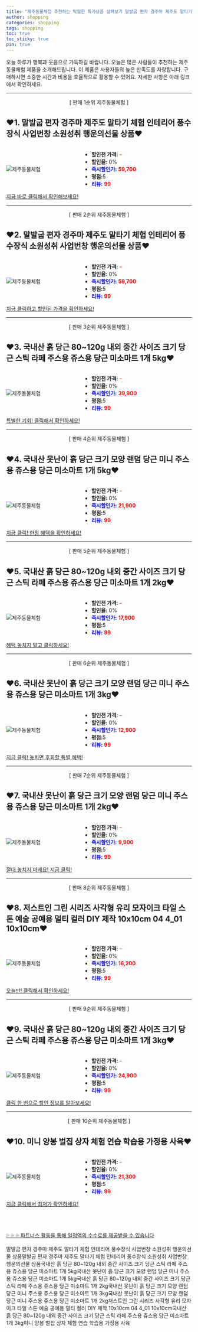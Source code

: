 ```yaml
---
title: "제주동물체험 추천하는 탁월한 특가상품 살펴보기 말발굽 편자 경주마 제주도 말타기"
author: shopping
categories: shopping
tags: shopping
toc: true
toc_sticky: true
pin: true
---
```

오늘 하루가 행복과 웃음으로 가득하길 바랍니다. 오늘은 많은 사람들이 추천하는 제주동물체험 제품을 소개해드립니다. 이 제품은 사용자들의 높은 만족도를 자랑합니다. 구매하시면 소중한 시간과 비용을 효율적으로 활용할 수 있어요. 자세한 사항은 아래 링크에서 확인하세요.

---
<p class="toplist" style="margin: 0 auto; display: block; width: fit-content;">[ 판매 1순위 제주동물체험 ]</p>

<h2><strong>❤️1. 말발굽 편자 경주마 제주도 말타기 체험 인테리어 풍수장식 사업번창 소원성취 행운의선물 상품❤️</strong></h2>

<div style="display: flex; align-items: center;">
    <div style="flex: 0.4;">
        <img src="https://thumbnail7.coupangcdn.com/thumbnails/remote/230x230ex/image/vendor_inventory/d6a8/2939579a42155c9575409330eff958f480aae9d65f97190c5c29ab321124.png" alt="제주동물체험" style="max-width: 100%;">
    </div>
    <div style="flex: 0.6; margin-left: 10px;">
        <ul>
            <li><strong>할인전 가격:</strong> <del style="color: red;">-</del></li>
            <li><strong>할인율:</strong> 0%</li>
            <li><span style='color:blue'><strong>즉시할인가:</strong></span> <span style='color:red'><strong>59,700</strong></span></li>
            <li><strong>평점:</strong>5</li>
            <li><span style='color:blue'><strong>리뷰:</strong></span> <span style='color:red'><strong>99</strong></span></li>
        </ul>
    </div>
</div>
<div class="center">
    <a href="https://selin100587001.github.io?lptag=AF9450613&subid=githubio&pageKey=8052861381&traceid=V0-153&itemId=22589559724&vendorItemId=89631276723" class="myButton">
        지금 바로 클릭해서 확인해보세요!
    </a>
</div>


---
<p class="toplist" style="margin: 0 auto; display: block; width: fit-content;">[ 판매 2순위 제주동물체험 ]</p>

<h2><strong>❤️2. 말발굽 편자 경주마 제주도 말타기 체험 인테리어 풍수장식 소원성취 사업번창 행운의선물 상품❤️</strong></h2>

<div style="display: flex; align-items: center;">
    <div style="flex: 0.4;">
        <img src="https://thumbnail6.coupangcdn.com/thumbnails/remote/230x230ex/image/vendor_inventory/3eb6/964490df7ba6aa369760fb5c36ac61c7037d77e9fdad71c8c5d34adbe454.png" alt="제주동물체험" style="max-width: 100%;">
    </div>
    <div style="flex: 0.6; margin-left: 10px;">
        <ul>
            <li><strong>할인전 가격:</strong> <del style="color: red;">-</del></li>
            <li><strong>할인율:</strong> 0%</li>
            <li><span style='color:blue'><strong>즉시할인가:</strong></span> <span style='color:red'><strong>59,700</strong></span></li>
            <li><strong>평점:</strong>5</li>
            <li><span style='color:blue'><strong>리뷰:</strong></span> <span style='color:red'><strong>99</strong></span></li>
        </ul>
    </div>
</div>
<div class="center">
    <a href="https://selin100587001.github.io?lptag=AF9450613&subid=githubio&pageKey=8052863778&traceid=V0-153&itemId=22589578602&vendorItemId=89631293647" class="myButton">
        지금 클릭하고 할인된 가격을 확인하세요!
    </a>
</div>


---
<p class="toplist" style="margin: 0 auto; display: block; width: fit-content;">[ 판매 3순위 제주동물체험 ]</p>

<h2><strong>❤️3. 국내산 흙 당근 80~120g 내외 중간 사이즈 크기 당근 스틱 라페 주스용 쥬스용 당근 미소마트 1개 5kg❤️</strong></h2>

<div style="display: flex; align-items: center;">
    <div style="flex: 0.4;">
        <img src="https://thumbnail6.coupangcdn.com/thumbnails/remote/230x230ex/image/vendor_inventory/c66e/f11159bdd9075100f58a45e29677d157883ea4311b83ae88b6b6da423607.jpg" alt="제주동물체험" style="max-width: 100%;">
    </div>
    <div style="flex: 0.6; margin-left: 10px;">
        <ul>
            <li><strong>할인전 가격:</strong> <del style="color: red;">-</del></li>
            <li><strong>할인율:</strong> 0%</li>
            <li><span style='color:blue'><strong>즉시할인가:</strong></span> <span style='color:red'><strong>39,900</strong></span></li>
            <li><strong>평점:</strong>5</li>
            <li><span style='color:blue'><strong>리뷰:</strong></span> <span style='color:red'><strong>99</strong></span></li>
        </ul>
    </div>
</div>
<div class="center">
    <a href="https://selin100587001.github.io?lptag=AF9450613&subid=githubio&pageKey=8157398956&traceid=V0-153&itemId=23242555665&vendorItemId=90274976794" class="myButton">
        특별한 기회! 클릭해서 확인하세요!
    </a>
</div>


---
<p class="toplist" style="margin: 0 auto; display: block; width: fit-content;">[ 판매 4순위 제주동물체험 ]</p>

<h2><strong>❤️4. 국내산 못난이 흙 당근 크기 모양 랜덤 당근 미니 주스용 쥬스용 당근 미소마트 1개 5kg❤️</strong></h2>

<div style="display: flex; align-items: center;">
    <div style="flex: 0.4;">
        <img src="https://thumbnail10.coupangcdn.com/thumbnails/remote/230x230ex/image/vendor_inventory/4490/f7fb99c0aea6256dc4ff17a52f49b4ee53e946dbea9d993de78fd804c5b3.jpg" alt="제주동물체험" style="max-width: 100%;">
    </div>
    <div style="flex: 0.6; margin-left: 10px;">
        <ul>
            <li><strong>할인전 가격:</strong> <del style="color: red;">-</del></li>
            <li><strong>할인율:</strong> 0%</li>
            <li><span style='color:blue'><strong>즉시할인가:</strong></span> <span style='color:red'><strong>21,900</strong></span></li>
            <li><strong>평점:</strong>5</li>
            <li><span style='color:blue'><strong>리뷰:</strong></span> <span style='color:red'><strong>99</strong></span></li>
        </ul>
    </div>
</div>
<div class="center">
    <a href="https://selin100587001.github.io?lptag=AF9450613&subid=githubio&pageKey=8157353553&traceid=V0-153&itemId=23242341210&vendorItemId=90274763521" class="myButton">
        지금 클릭! 한정 혜택을 확인하세요!
    </a>
</div>


---
<p class="toplist" style="margin: 0 auto; display: block; width: fit-content;">[ 판매 5순위 제주동물체험 ]</p>

<h2><strong>❤️5. 국내산 흙 당근 80~120g 내외 중간 사이즈 크기 당근 스틱 라페 주스용 쥬스용 당근 미소마트 1개 2kg❤️</strong></h2>

<div style="display: flex; align-items: center;">
    <div style="flex: 0.4;">
        <img src="https://thumbnail6.coupangcdn.com/thumbnails/remote/230x230ex/image/vendor_inventory/c66e/f11159bdd9075100f58a45e29677d157883ea4311b83ae88b6b6da423607.jpg" alt="제주동물체험" style="max-width: 100%;">
    </div>
    <div style="flex: 0.6; margin-left: 10px;">
        <ul>
            <li><strong>할인전 가격:</strong> <del style="color: red;">-</del></li>
            <li><strong>할인율:</strong> 0%</li>
            <li><span style='color:blue'><strong>즉시할인가:</strong></span> <span style='color:red'><strong>17,900</strong></span></li>
            <li><strong>평점:</strong>5</li>
            <li><span style='color:blue'><strong>리뷰:</strong></span> <span style='color:red'><strong>99</strong></span></li>
        </ul>
    </div>
</div>
<div class="center">
    <a href="https://selin100587001.github.io?lptag=AF9450613&subid=githubio&pageKey=8157398956&traceid=V0-153&itemId=23242555664&vendorItemId=90274976789" class="myButton">
        혜택 놓치지 말고 클릭하세요!
    </a>
</div>


---
<p class="toplist" style="margin: 0 auto; display: block; width: fit-content;">[ 판매 6순위 제주동물체험 ]</p>

<h2><strong>❤️6. 국내산 못난이 흙 당근 크기 모양 랜덤 당근 미니 주스용 쥬스용 당근 미소마트 1개 3kg❤️</strong></h2>

<div style="display: flex; align-items: center;">
    <div style="flex: 0.4;">
        <img src="https://thumbnail10.coupangcdn.com/thumbnails/remote/230x230ex/image/vendor_inventory/4490/f7fb99c0aea6256dc4ff17a52f49b4ee53e946dbea9d993de78fd804c5b3.jpg" alt="제주동물체험" style="max-width: 100%;">
    </div>
    <div style="flex: 0.6; margin-left: 10px;">
        <ul>
            <li><strong>할인전 가격:</strong> <del style="color: red;">-</del></li>
            <li><strong>할인율:</strong> 0%</li>
            <li><span style='color:blue'><strong>즉시할인가:</strong></span> <span style='color:red'><strong>12,900</strong></span></li>
            <li><strong>평점:</strong>5</li>
            <li><span style='color:blue'><strong>리뷰:</strong></span> <span style='color:red'><strong>99</strong></span></li>
        </ul>
    </div>
</div>
<div class="center">
    <a href="https://selin100587001.github.io?lptag=AF9450613&subid=githubio&pageKey=8157353553&traceid=V0-153&itemId=23242341211&vendorItemId=90274763534" class="myButton">
        지금 클릭! 놓치면 후회할 특별 혜택!
    </a>
</div>


---
<p class="toplist" style="margin: 0 auto; display: block; width: fit-content;">[ 판매 7순위 제주동물체험 ]</p>

<h2><strong>❤️7. 국내산 못난이 흙 당근 크기 모양 랜덤 당근 미니 주스용 쥬스용 당근 미소마트 1개 2kg❤️</strong></h2>

<div style="display: flex; align-items: center;">
    <div style="flex: 0.4;">
        <img src="https://thumbnail10.coupangcdn.com/thumbnails/remote/230x230ex/image/vendor_inventory/4490/f7fb99c0aea6256dc4ff17a52f49b4ee53e946dbea9d993de78fd804c5b3.jpg" alt="제주동물체험" style="max-width: 100%;">
    </div>
    <div style="flex: 0.6; margin-left: 10px;">
        <ul>
            <li><strong>할인전 가격:</strong> <del style="color: red;">-</del></li>
            <li><strong>할인율:</strong> 0%</li>
            <li><span style='color:blue'><strong>즉시할인가:</strong></span> <span style='color:red'><strong>9,900</strong></span></li>
            <li><strong>평점:</strong>5</li>
            <li><span style='color:blue'><strong>리뷰:</strong></span> <span style='color:red'><strong>99</strong></span></li>
        </ul>
    </div>
</div>
<div class="center">
    <a href="https://selin100587001.github.io?lptag=AF9450613&subid=githubio&pageKey=8157353553&traceid=V0-153&itemId=23242341212&vendorItemId=90274763548" class="myButton">
        절대 놓치지 마세요! 지금 클릭!
    </a>
</div>


---
<p class="toplist" style="margin: 0 auto; display: block; width: fit-content;">[ 판매 8순위 제주동물체험 ]</p>

<h2><strong>❤️8. 저스트인 그린 시리즈 사각형 유리 모자이크 타일 스톤 예술 공예용 멀티 컬러 DIY 제작 10x10cm 04 4_01 10x10cm❤️</strong></h2>

<div style="display: flex; align-items: center;">
    <div style="flex: 0.4;">
        <img src="https://thumbnail9.coupangcdn.com/thumbnails/remote/230x230ex/image/vendor_inventory/637d/501ab0d04e03347074d17107830d119e3a710fc03d392f68c039d18810b1.jpg" alt="제주동물체험" style="max-width: 100%;">
    </div>
    <div style="flex: 0.6; margin-left: 10px;">
        <ul>
            <li><strong>할인전 가격:</strong> <del style="color: red;">-</del></li>
            <li><strong>할인율:</strong> 0%</li>
            <li><span style='color:blue'><strong>즉시할인가:</strong></span> <span style='color:red'><strong>16,200</strong></span></li>
            <li><strong>평점:</strong>5</li>
            <li><span style='color:blue'><strong>리뷰:</strong></span> <span style='color:red'><strong>99</strong></span></li>
        </ul>
    </div>
</div>
<div class="center">
    <a href="https://selin100587001.github.io?lptag=AF9450613&subid=githubio&pageKey=7444290101&traceid=V0-153&itemId=19365554563&vendorItemId=87230432893" class="myButton">
        오늘만! 클릭해서 확인하세요!
    </a>
</div>


---
<p class="toplist" style="margin: 0 auto; display: block; width: fit-content;">[ 판매 9순위 제주동물체험 ]</p>

<h2><strong>❤️9. 국내산 흙 당근 80~120g 내외 중간 사이즈 크기 당근 스틱 라페 주스용 쥬스용 당근 미소마트 1개 3kg❤️</strong></h2>

<div style="display: flex; align-items: center;">
    <div style="flex: 0.4;">
        <img src="https://thumbnail6.coupangcdn.com/thumbnails/remote/230x230ex/image/vendor_inventory/c66e/f11159bdd9075100f58a45e29677d157883ea4311b83ae88b6b6da423607.jpg" alt="제주동물체험" style="max-width: 100%;">
    </div>
    <div style="flex: 0.6; margin-left: 10px;">
        <ul>
            <li><strong>할인전 가격:</strong> <del style="color: red;">-</del></li>
            <li><strong>할인율:</strong> 0%</li>
            <li><span style='color:blue'><strong>즉시할인가:</strong></span> <span style='color:red'><strong>24,900</strong></span></li>
            <li><strong>평점:</strong>5</li>
            <li><span style='color:blue'><strong>리뷰:</strong></span> <span style='color:red'><strong>99</strong></span></li>
        </ul>
    </div>
</div>
<div class="center">
    <a href="https://selin100587001.github.io?lptag=AF9450613&subid=githubio&pageKey=8157398956&traceid=V0-153&itemId=23242555663&vendorItemId=90274976782" class="myButton">
        클릭 한 번으로 할인 정보를 알아보세요!
    </a>
</div>


---
<p class="toplist" style="margin: 0 auto; display: block; width: fit-content;">[ 판매 10순위 제주동물체험 ]</p>

<h2><strong>❤️10. 미니 양봉 벌집 상자 체험 연습 학습용 가정용 사육❤️</strong></h2>

<div style="display: flex; align-items: center;">
    <div style="flex: 0.4;">
        <img src="https://thumbnail8.coupangcdn.com/thumbnails/remote/230x230ex/image/vendor_inventory/b70d/dbd2be5bf179a6647ff3c2967c728656a264bb311d53217cfa748b986a5e.jpg" alt="제주동물체험" style="max-width: 100%;">
    </div>
    <div style="flex: 0.6; margin-left: 10px;">
        <ul>
            <li><strong>할인전 가격:</strong> <del style="color: red;">-</del></li>
            <li><strong>할인율:</strong> 0%</li>
            <li><span style='color:blue'><strong>즉시할인가:</strong></span> <span style='color:red'><strong>21,300</strong></span></li>
            <li><strong>평점:</strong>5</li>
            <li><span style='color:blue'><strong>리뷰:</strong></span> <span style='color:red'><strong>99</strong></span></li>
        </ul>
    </div>
</div>
<div class="center">
    <a href="https://selin100587001.github.io?lptag=AF9450613&subid=githubio&pageKey=7758493698&traceid=V0-153&itemId=20917062937&vendorItemId=87983950759" class="myButton">
        지금 클릭해서 최저가 확인하세요!
    </a>
</div>

<br><br><br>[💦 💦 💦 파트너스 활동을 통해 일정액의 수수료를 제공받을 수 있습니다](https://link.coupang.com/a/bcpT2c)<br><br>말발굽 편자 경주마 제주도 말타기 체험 인테리어 풍수장식 사업번창 소원성취 행운의선물 상품말발굽 편자 경주마 제주도 말타기 체험 인테리어 풍수장식 소원성취 사업번창 행운의선물 상품국내산 흙 당근 80~120g 내외 중간 사이즈 크기 당근 스틱 라페 주스용 쥬스용 당근 미소마트 1개 5kg국내산 못난이 흙 당근 크기 모양 랜덤 당근 미니 주스용 쥬스용 당근 미소마트 1개 5kg국내산 흙 당근 80~120g 내외 중간 사이즈 크기 당근 스틱 라페 주스용 쥬스용 당근 미소마트 1개 2kg국내산 못난이 흙 당근 크기 모양 랜덤 당근 미니 주스용 쥬스용 당근 미소마트 1개 3kg국내산 못난이 흙 당근 크기 모양 랜덤 당근 미니 주스용 쥬스용 당근 미소마트 1개 2kg저스트인 그린 시리즈 사각형 유리 모자이크 타일 스톤 예술 공예용 멀티 컬러 DIY 제작 10x10cm 04 4_01 10x10cm국내산 흙 당근 80~120g 내외 중간 사이즈 크기 당근 스틱 라페 주스용 쥬스용 당근 미소마트 1개 3kg미니 양봉 벌집 상자 체험 연습 학습용 가정용 사육